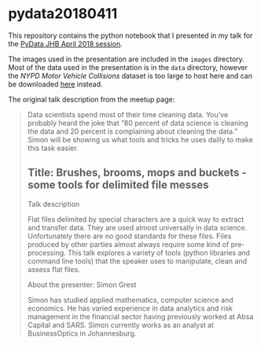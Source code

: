 # pydata20180411

This repository contains the python notebook that I presented in my talk for the [PyData JHB April 2018 session](https://www.meetup.com/PyData-Johannesburg/events/249221227/).

The images used in the presentation are included in the ```images``` directory. Most of the data used in the presentation is in the ```data``` directory, however the _*NYPD Motor Vehicle Collisions*_ dataset is too large to host here and can be downloaded [here](https://data.cityofnewyork.us/Public-Safety/NYPD-Motor-Vehicle-Collisions/h9gi-nx95) instead.

The original talk description from the meetup page:
>Data scientists spend most of their time cleaning data. You’ve probably heard the joke that “80 percent of data science is cleaning the data and 20 percent is complaining about cleaning the data.” Simon will be showing us what tools and tricks he uses dailly to make this task easier.
>
>## Title: Brushes, brooms, mops and buckets - some tools for delimited file messes
>
>Talk description
>
>Flat files delimited by special characters are a quick way to extract and transfer data. They are used almost universally in data science. Unfortunately there are no good standards for these files. Files produced by other parties almost always require some kind of pre-processing. This talk explores a variety of tools (python libraries and command line tools) that the speaker uses to manipulate, clean and assess flat files.
>
>About the presenter: Simon Grest
>
>Simon has studied applied mathematics, computer science and economics. He has varied experience in data analytics and risk management in the financial sector having previously worked at Absa Capital and SARS. Simon currently works as an analyst at BusinessOptics in Johannesburg.

